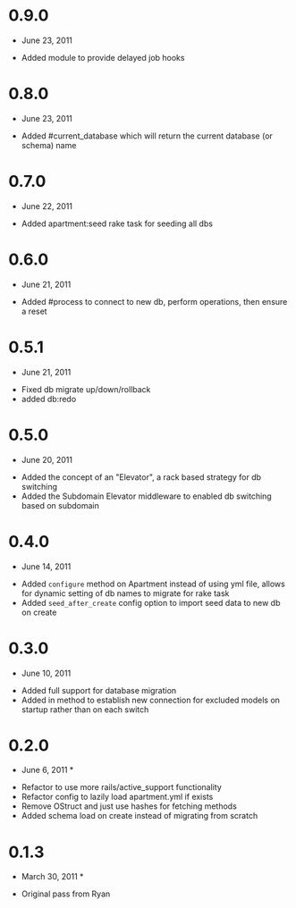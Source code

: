 # 0.9.0
  * June 23, 2011
  
  - Added module to provide delayed job hooks

# 0.8.0
  * June 23, 2011
  
  - Added #current_database which will return the current database (or schema) name

# 0.7.0
  * June 22, 2011
  
  - Added apartment:seed rake task for seeding all dbs

# 0.6.0
  * June 21, 2011
  
  - Added #process to connect to new db, perform operations, then ensure a reset

# 0.5.1
  * June 21, 2011
  
  - Fixed db migrate up/down/rollback
  - added db:redo

# 0.5.0
  * June 20, 2011
  
  - Added the concept of an "Elevator", a rack based strategy for db switching
  - Added the Subdomain Elevator middleware to enabled db switching based on subdomain

# 0.4.0
  * June 14, 2011
  
  - Added `configure` method on Apartment instead of using yml file, allows for dynamic setting of db names to migrate for rake task
  - Added `seed_after_create` config option to import seed data to new db on create
  
# 0.3.0
  * June 10, 2011
  
  - Added full support for database migration
  - Added in method to establish new connection for excluded models on startup rather than on each switch
    
# 0.2.0
  * June 6, 2011 *
  
  - Refactor to use more rails/active_support functionality
  - Refactor config to lazily load apartment.yml if exists
  - Remove OStruct and just use hashes for fetching methods
  - Added schema load on create instead of migrating from scratch

# 0.1.3
  * March 30, 2011 *

  - Original pass from Ryan

